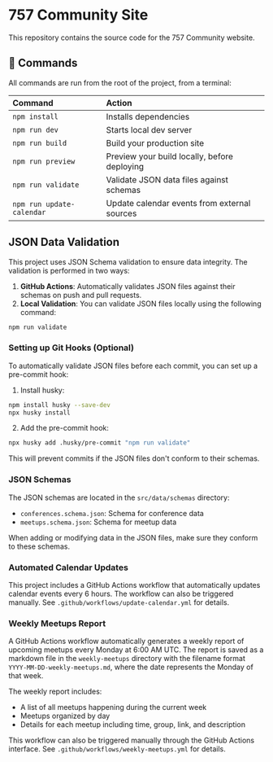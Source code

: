 # 757 Community Site

This repository contains the source code for the 757 Community website.

## 🧞 Commands

All commands are run from the root of the project, from a terminal:

| Command                   | Action                                           |
| :------------------------ | :----------------------------------------------- |
| `npm install`             | Installs dependencies                            |
| `npm run dev`             | Starts local dev server                          |
| `npm run build`           | Build your production site                       |
| `npm run preview`         | Preview your build locally, before deploying     |
| `npm run validate`        | Validate JSON data files against schemas         |
| `npm run update-calendar` | Update calendar events from external sources     |

## JSON Data Validation

This project uses JSON Schema validation to ensure data integrity. The validation is performed in two ways:

1. **GitHub Actions**: Automatically validates JSON files against their schemas on push and pull requests.
2. **Local Validation**: You can validate JSON files locally using the following command:

```bash
npm run validate
```

### Setting up Git Hooks (Optional)

To automatically validate JSON files before each commit, you can set up a pre-commit hook:

1. Install husky:
```bash
npm install husky --save-dev
npx husky install
```

2. Add the pre-commit hook:
```bash
npx husky add .husky/pre-commit "npm run validate"
```

This will prevent commits if the JSON files don't conform to their schemas.

### JSON Schemas

The JSON schemas are located in the `src/data/schemas` directory:

- `conferences.schema.json`: Schema for conference data
- `meetups.schema.json`: Schema for meetup data

When adding or modifying data in the JSON files, make sure they conform to these schemas.

### Automated Calendar Updates

This project includes a GitHub Actions workflow that automatically updates calendar events every 6 hours. The workflow can also be triggered manually. See `.github/workflows/update-calendar.yml` for details.

### Weekly Meetups Report

A GitHub Actions workflow automatically generates a weekly report of upcoming meetups every Monday at 6:00 AM UTC. The report is saved as a markdown file in the `weekly-meetups` directory with the filename format `YYYY-MM-DD-weekly-meetups.md`, where the date represents the Monday of that week.

The weekly report includes:
- A list of all meetups happening during the current week
- Meetups organized by day
- Details for each meetup including time, group, link, and description

This workflow can also be triggered manually through the GitHub Actions interface. See `.github/workflows/weekly-meetups.yml` for details.
